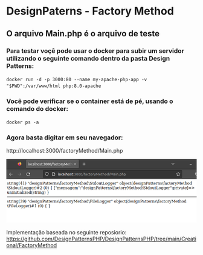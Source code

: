 # DesignPaterns - Factory Method

## O arquivo Main.php é o arquivo de teste 
### Para testar voçê pode usar o docker para subir um servidor utilizando o seguinte comando dentro da pasta Design Patterns:

``docker run -d -p 3000:80 --name my-apache-php-app -v "$PWD":/var/www/html php:8.0-apache``

### Você pode verificar se o container está de pé, usando o comando do docker:
``docker ps -a``

### Agora basta digitar em seu navegador: 

http://localhost:3000/factoryMethod/Main.php




![decorator](images/factoryMethod.png)



Implementação baseada no seguinte reposiorio: https://github.com/DesignPatternsPHP/DesignPatternsPHP/tree/main/Creational/FactoryMethod
